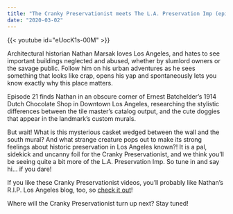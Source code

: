 ```yaml
---
title: "The Cranky Preservationist meets The L.A. Preservation Imp (episode 21)"
date: "2020-03-02"
---
```




{{< youtube id="eUocK1s-00M" >}}

Architectural historian Nathan Marsak loves Los Angeles, and hates to see important buildings neglected and abused, whether by slumlord owners or the savage public. Follow him on his urban adventures as he sees something that looks like crap, opens his yap and spontaneously lets you know exactly why this place matters.

Episode 21 finds Nathan in an obscure corner of Ernest Batchelder’s 1914 Dutch Chocolate Shop in Downtown Los Angeles, researching the stylistic differences between the tile master’s catalog output, and the cute doggies that appear in the landmark’s custom murals.

But wait! What is this mysterious casket wedged between the wall and the south mural? And what strange creature pops out to make its strong feelings about historic preservation in Los Angeles known?! It is a pal, sidekick and uncanny foil for the Cranky Preservationist, and we think you’ll be seeing quite a bit more of the L.A. Preservation Imp. So tune in and say hi… if you dare!

If you like these Cranky Preservationist videos, you’ll probably like Nathan’s R.I.P. Los Angeles blog, too, so [check it out](http://www.RIPLosAngeles.com)!

Where will the Cranky Preservationist turn up next? Stay tuned!
